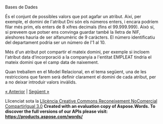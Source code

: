 Bases de Dades

És el conjunt de possibles valors que pot agafar un atribut. Així, per exemple, el domini de l'atribut Dni són els números enters, i encara podríem filar més prim, els enters de 8 xifres decimals (fins el 99.999.999). Això sí, si preveem que potser ens convinga guardar també la lletra de NIF, aleshores hauria de ser alfanumèric de 9 caràcters. El número identificatiu del departament podria ser un número de l'1 al 10. 

Més d'un atribut pot compartir el mateix domini, per exemple si incloem l'atribut data d'incorporació a la companyia a l'entitat EMPLEAT tindria el mateix domini que el camp data de naixement. 

Quan treballem en el Model Relacional, en el tema següent, una de les restriccions que farem serà definir clarament el domini de cada atribut, per a no deixar introduir valors invàlids. 

[« Anterior](aplicaci_a_lexemple0.md) | [Següent »](exercicis.md)

Llicenciat sota la [Llicència Creative Commons Reconeixement NoComercial CompartirIgual 3.0](http://creativecommons.org/licenses/by-nc-sa/3.0/)
**Created with an evaluation copy of Aspose.Words. To discover the full versions of our APIs please visit: https://products.aspose.com/words/**
